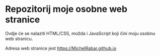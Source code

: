# Repozitorij moje osobne web stranice

Ovdje će se nalaziti HTML/CSS, možda i JavaScript koji čini moju osobnu web stranicu.

Adresa web stranice jest https://MichelRabar.github.io